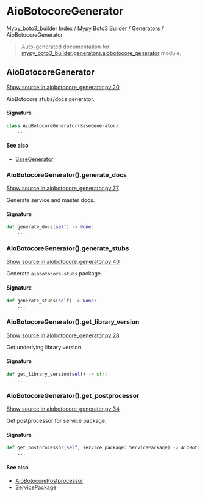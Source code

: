 # AioBotocoreGenerator

[Mypy_boto3_builder Index](../../README.md#mypy_boto3_builder-index) /
[Mypy Boto3 Builder](../index.md#mypy-boto3-builder) /
[Generators](./index.md#generators) /
AioBotocoreGenerator

> Auto-generated documentation for [mypy_boto3_builder.generators.aiobotocore_generator](https://github.com/youtype/mypy_boto3_builder/blob/main/mypy_boto3_builder/generators/aiobotocore_generator.py) module.

## AioBotocoreGenerator

[Show source in aiobotocore_generator.py:20](https://github.com/youtype/mypy_boto3_builder/blob/main/mypy_boto3_builder/generators/aiobotocore_generator.py#L20)

AioBotocore stubs/docs generator.

#### Signature

```python
class AioBotocoreGenerator(BaseGenerator):
    ...
```

#### See also

- [BaseGenerator](./base_generator.md#basegenerator)

### AioBotocoreGenerator().generate_docs

[Show source in aiobotocore_generator.py:77](https://github.com/youtype/mypy_boto3_builder/blob/main/mypy_boto3_builder/generators/aiobotocore_generator.py#L77)

Generate service and master docs.

#### Signature

```python
def generate_docs(self) -> None:
    ...
```

### AioBotocoreGenerator().generate_stubs

[Show source in aiobotocore_generator.py:40](https://github.com/youtype/mypy_boto3_builder/blob/main/mypy_boto3_builder/generators/aiobotocore_generator.py#L40)

Generate `aiobotocore-stubs` package.

#### Signature

```python
def generate_stubs(self) -> None:
    ...
```

### AioBotocoreGenerator().get_library_version

[Show source in aiobotocore_generator.py:28](https://github.com/youtype/mypy_boto3_builder/blob/main/mypy_boto3_builder/generators/aiobotocore_generator.py#L28)

Get underlying library version.

#### Signature

```python
def get_library_version(self) -> str:
    ...
```

### AioBotocoreGenerator().get_postprocessor

[Show source in aiobotocore_generator.py:34](https://github.com/youtype/mypy_boto3_builder/blob/main/mypy_boto3_builder/generators/aiobotocore_generator.py#L34)

Get postprocessor for service package.

#### Signature

```python
def get_postprocessor(self, service_package: ServicePackage) -> AioBotocorePostprocessor:
    ...
```

#### See also

- [AioBotocorePostprocessor](../postprocessors/aiobotocore.md#aiobotocorepostprocessor)
- [ServicePackage](../structures/service_package.md#servicepackage)



